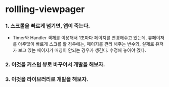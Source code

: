# rollling-viewpager

### 1\. 스크롤을 빠르게 넘기면, 앱이 죽는다.

-   Timer와 Handler 객체를 이용해서 1초마다 페이지를 변경해주고 있는데, 뷰페이저를 아주많이 빠르게 스크롤 할 경우에는, 페이지를 관리 해주는 변수와, 실제로 유저가 보고 있는 페이지가 매칭이 안되는 경우가 생긴다. 수정해 놓아야 겠다.

### 2\. 이것을 커스텀 뷰로 바꾸어서 개발을 해보자.

### 3\. 이것을 라이브러리로 개발을 해보자.
